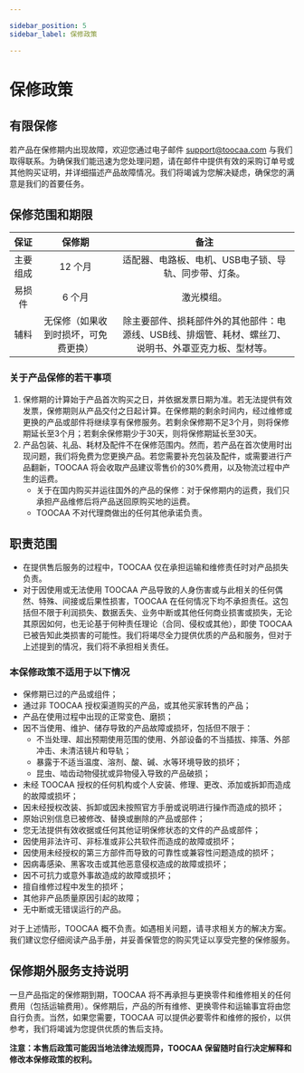 ```yaml
---

sidebar_position: 5
sidebar_label: 保修政策

---
```

# 保修政策

## **有限保修**
若产品在保修期内出现故障，欢迎您通过电子邮件 [support@toocaa.com](mailto:support@toocaa.com) 与我们取得联系。为确保我们能迅速为您处理问题，请在邮件中提供有效的采购订单号或其他购买证明，并详细描述产品故障情况。我们将竭诚为您解决疑虑，确保您的满意是我们的首要任务。

## **保修范围和期限**

| **保证** | **保修期** | **备注** |
| :---: | :---: | :---: |
| 主要组成 | 12 个月 | 适配器、电路板、电机、USB电子锁、导轨、同步带、灯条。 |
| 易损件 | 6 个月 | 激光模组。 |
| 辅料 | 无保修（如果收到时损坏，可免费更换） | 除主要部件、损耗部件外的其他部件：电源线、USB线、排烟管、耗材、螺丝刀、说明书、外罩亚克力板、型材等。 |

### **关于产品保修的若干事项**
1. 保修期的计算始于产品首次购买之日，并依据发票日期为准。若无法提供有效发票，保修期则从产品交付之日起计算。在保修期的剩余时间内，经过维修或更换的产品或部件将继续享有保修服务。若剩余保修期不足3个月，则将保修期延长至3个月；若剩余保修期少于30天，则将保修期延长至30天。
2. 产品包装、礼品、耗材及配件不在保修范围内。然而，若产品在首次使用时出现问题，我们将免费为您更换产品。若您需要补充包装及配件，或需要进行产品翻新，TOOCAA 将会收取产品建议零售价的30%费用，以及物流过程中产生的运费。
   - 关于在国内购买并运往国外的产品的保修：对于保修期内的运费，我们只承担产品维修后将产品送回原购买地的运费。
   - TOOCAA 不对代理商做出的任何其他承诺负责。

## **职责范围**
- 在提供售后服务的过程中，TOOCAA 仅在承担运输和维修责任时对产品损失负责。
- 对于因使用或无法使用 TOOCAA 产品导致的人身伤害或与此相关的任何偶然、特殊、间接或后果性损害，TOOCAA 在任何情况下均不承担责任。这包括但不限于利润损失、数据丢失、业务中断或其他任何商业损害或损失，无论其原因如何，也无论基于何种责任理论（合同、侵权或其他），即使 TOOCAA 已被告知此类损害的可能性。我们将竭尽全力提供优质的产品和服务，但对于上述提到的情况，我们将不承担相关责任。

### **本保修政策不适用于以下情况**
- 保修期已过的产品或组件；
- 通过非 TOOCAA 授权渠道购买的产品，或其他买家转售的产品；
- 产品在使用过程中出现的正常变色、磨损；
- 因不当使用、维护、储存导致的产品故障或损坏，包括但不限于：
  - 不当处理、超出预期使用范围的使用、外部设备的不当插拔、摔落、外部冲击、未清洁镜片和导轨；
  - 暴露于不适当温度、溶剂、酸、碱、水等环境导致的损坏；
  - 昆虫、啮齿动物侵扰或异物侵入导致的产品破损；
- 未经 TOOCAA 授权的任何机构或个人安装、修理、更改、添加或拆卸而造成的故障或损坏；
- 因未经授权改装、拆卸或因未按照官方手册或说明进行操作而造成的损坏；
- 原始识别信息已被修改、替换或删除的产品或部件；
- 您无法提供有效收据或任何其他证明保修状态的文件的产品或部件；
- 因使用非法许可、非标准或非公共软件而造成的故障或损坏；
- 因使用未经授权的第三方部件而导致的可靠性或兼容性问题造成的损坏；
- 因病毒感染、黑客攻击或其他恶意侵权造成的故障或损坏；
- 因不可抗力或意外事故造成的故障或损坏；
- 擅自维修过程中发生的损坏；
- 其他非产品质量原因引起的故障；
- 无中断或无错误运行的产品。

对于上述情形，TOOCAA 概不负责。如遇相关问题，请寻求相关方的解决方案。我们建议您仔细阅读产品手册，并妥善保管您的购买凭证以享受完整的保修服务。

## **保修期外服务支持说明**
一旦产品指定的保修期到期，TOOCAA 将不再承担与更换零件和维修相关的任何费用（包括运输费用）。保修期后，产品的所有维修、更换零件和运输事宜将由您自行负责。当然，如果您需要，TOOCAA 可以提供必要零件和维修的报价，以供参考，我们将竭诚为您提供优质的售后支持。

**注意：本售后政策可能因当地法律法规而异，TOOCAA 保留随时自行决定解释和修改本保修政策的权利。**
